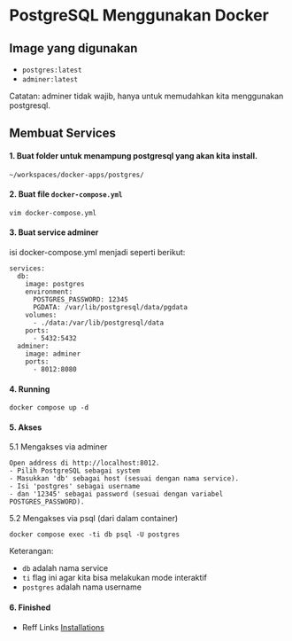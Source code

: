 # PostgreSQL Menggunakan Docker

## Image yang digunakan

- `postgres:latest`
- `adminer:latest`

Catatan: adminer tidak wajib, hanya untuk memudahkan kita menggunakan postgresql.

## Membuat Services
#### 1. Buat folder untuk menampung postgresql yang akan kita install.
```
~/workspaces/docker-apps/postgres/
```
#### 2. Buat file `docker-compose.yml`
```
vim docker-compose.yml
```
#### 3. Buat service adminer
isi docker-compose.yml menjadi seperti berikut:
```
services:
  db:
    image: postgres
    environment:
      POSTGRES_PASSWORD: 12345
      PGDATA: /var/lib/postgresql/data/pgdata
    volumes:
      - ./data:/var/lib/postgresql/data
    ports:
      - 5432:5432
  adminer:
    image: adminer
    ports:
      - 8012:8080
```

#### 4. Running
```
docker compose up -d
```

#### 5. Akses
  
  5.1 Mengakses via adminer
```
Open address di http://localhost:8012.
- Pilih PostgreSQL sebagai system
- Masukkan 'db' sebagai host (sesuai dengan nama service).
- Isi 'postgres' sebagai username
- dan '12345' sebagai password (sesuai dengan variabel POSTGRES_PASSWORD).
```

  5.2 Mengakses via psql (dari dalam container)
```
docker compose exec -ti db psql -U postgres
```
Keterangan:
- `db` adalah nama service
- `ti` flag ini agar kita bisa melakukan mode interaktif
- `postgres` adalah nama username


#### 6. Finished 
- Reff Links [Installations](https://aksamedia.co.id/blog/postgresql-menggunakan-docker)
